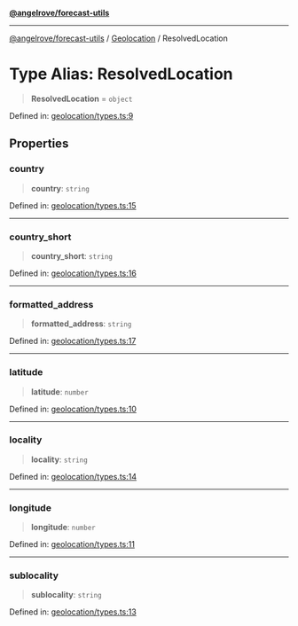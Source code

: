 [**@angelrove/forecast-utils**](../../README.md)

***

[@angelrove/forecast-utils](../../README.md) / [Geolocation](../README.md) / ResolvedLocation

# Type Alias: ResolvedLocation

> **ResolvedLocation** = `object`

Defined in: [geolocation/types.ts:9](https://github.com/angelrove/forecast-utils/blob/b7c12bb7f7fd8b0f16ad79c98200e7acfce43653/src/geolocation/types.ts#L9)

## Properties

### country

> **country**: `string`

Defined in: [geolocation/types.ts:15](https://github.com/angelrove/forecast-utils/blob/b7c12bb7f7fd8b0f16ad79c98200e7acfce43653/src/geolocation/types.ts#L15)

***

### country\_short

> **country\_short**: `string`

Defined in: [geolocation/types.ts:16](https://github.com/angelrove/forecast-utils/blob/b7c12bb7f7fd8b0f16ad79c98200e7acfce43653/src/geolocation/types.ts#L16)

***

### formatted\_address

> **formatted\_address**: `string`

Defined in: [geolocation/types.ts:17](https://github.com/angelrove/forecast-utils/blob/b7c12bb7f7fd8b0f16ad79c98200e7acfce43653/src/geolocation/types.ts#L17)

***

### latitude

> **latitude**: `number`

Defined in: [geolocation/types.ts:10](https://github.com/angelrove/forecast-utils/blob/b7c12bb7f7fd8b0f16ad79c98200e7acfce43653/src/geolocation/types.ts#L10)

***

### locality

> **locality**: `string`

Defined in: [geolocation/types.ts:14](https://github.com/angelrove/forecast-utils/blob/b7c12bb7f7fd8b0f16ad79c98200e7acfce43653/src/geolocation/types.ts#L14)

***

### longitude

> **longitude**: `number`

Defined in: [geolocation/types.ts:11](https://github.com/angelrove/forecast-utils/blob/b7c12bb7f7fd8b0f16ad79c98200e7acfce43653/src/geolocation/types.ts#L11)

***

### sublocality

> **sublocality**: `string`

Defined in: [geolocation/types.ts:13](https://github.com/angelrove/forecast-utils/blob/b7c12bb7f7fd8b0f16ad79c98200e7acfce43653/src/geolocation/types.ts#L13)
